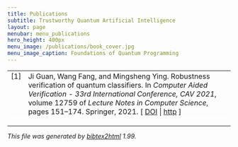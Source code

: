 ```yaml
---
title: Publications
subtitle: Trustworthy Quantum Artificial Intelligence
layout: page
menubar: menu_publications
hero_height: 400px
menu_image: /publications/book_cover.jpg
menu_image_caption: Foundations of Quantum Programming
---
```


<style>
    table tr {
        border-bottom: 2px solid #fff;
    }
</style>



<!-- This document was automatically generated with bibtex2html 1.99
     (see http://www.lri.fr/~filliatr/bibtex2html/),
     with the following command:
     bibtex2html -nodoc -nobibsource -noabstract -nokeywords -html-entities -d -r tqai.bib  -->


<table>

<tr valign="top">
<td align="right" class="bibtexnumber">
[<a name="DBLP:conf/cav/GuanFY21">1</a>]
</td>
<td class="bibtexitem">
Ji&nbsp;Guan, Wang Fang, and Mingsheng Ying.
 Robustness verification of quantum classifiers.
 In <em>Computer Aided Verification - 33rd International Conference,
  CAV 2021</em>, volume 12759 of <em>Lecture Notes in Computer Science</em>, pages
  151&ndash;174. Springer, 2021.
[&nbsp;<a href="http://dx.doi.org/10.1007/978-3-030-81685-8\_7">DOI</a>&nbsp;| 
<a href="https://doi.org/10.1007/978-3-030-81685-8\_7">http</a>&nbsp;]

</td>
</tr>
</table><hr><p><em>This file was generated by
<a href="http://www.lri.fr/~filliatr/bibtex2html/">bibtex2html</a> 1.99.</em></p>
